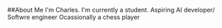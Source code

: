##About Me 
I'm Charles. I'm currently a student.
Aspiring AI developer/ Softwre engineer
Ocassionally a chess player
